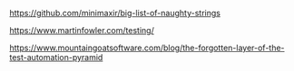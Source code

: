 https://github.com/minimaxir/big-list-of-naughty-strings

https://www.martinfowler.com/testing/

https://www.mountaingoatsoftware.com/blog/the-forgotten-layer-of-the-test-automation-pyramid
